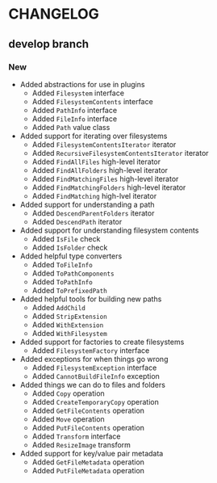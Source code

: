 # CHANGELOG

## develop branch

### New

* Added abstractions for use in plugins
  - Added `Filesystem` interface
  - Added `FilesystemContents` interface
  - Added `PathInfo` interface
  - Added `FileInfo` interface
  - Added `Path` value class
* Added support for iterating over filesystems
  - Added `FilesystemContentsIterator` iterator
  - Added `RecursiveFilesystemContentsIterator` iterator
  - Added `FindAllFiles` high-level iterator
  - Added `FindAllFolders` high-level iterator
  - Added `FindMatchingFiles` high-level iterator
  - Added `FindMatchingFolders` high-level iterator
  - Added `FindMatching` high-lvel iterator
* Added support for understanding a path
  - Added `DescendParentFolders` iterator
  - Added `DescendPath` iterator
* Added support for understanding filesystem contents
  - Added `IsFile` check
  - Added `IsFolder` check
* Added helpful type converters
  - Added `ToFileInfo`
  - Added `ToPathComponents`
  - Added `ToPathInfo`
  - Added `ToPrefixedPath`
* Added helpful tools for building new paths
  - Added `AddChild`
  - Added `StripExtension`
  - Added `WithExtension`
  - Added `WithFilesystem`
* Added support for factories to create filesystems
  - Added `FilesystemFactory` interface
* Added exceptions for when things go wrong
  - Added `FilesystemException` interface
  - Added `CannotBuildFileInfo` exception
* Added things we can do to files and folders
  - Added `Copy` operation
  - Added `CreateTemporaryCopy` operation
  - Added `GetFileContents` operation
  - Added `Move` operation
  - Added `PutFileContents` operation
  - Added `Transform` interface
  - Added `ResizeImage` transform
* Added support for key/value pair metadata
  - Added `GetFileMetadata` operation
  - Added `PutFileMetadata` operation
